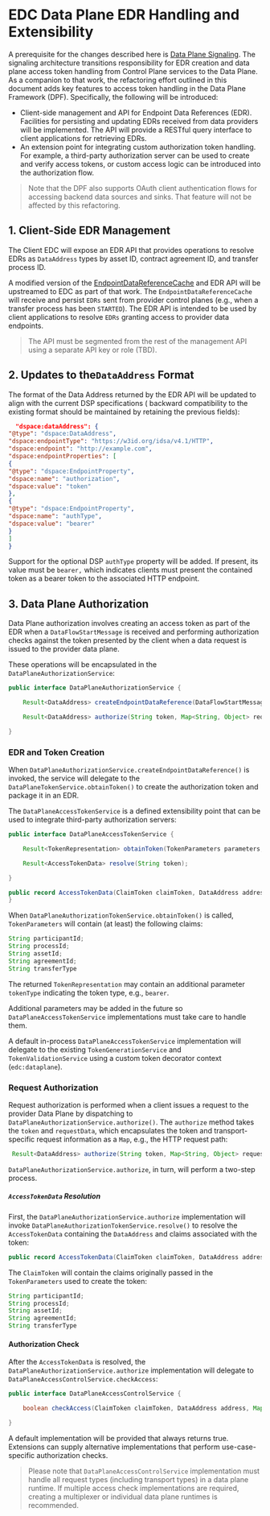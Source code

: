# EDC Data Plane EDR Handling and Extensibility

A prerequisite for the changes described here
is [Data Plane Signaling](data-plane-signaling.md).
The signaling architecture transitions responsibility for EDR creation and data plane access token handling from Control
Plane services to the Data Plane. As a companion to that work, the refactoring effort outlined in this document adds key
features to access token handling in the Data Plane Framework (DPF). Specifically, the following will be introduced:

- Client-side management and API for Endpoint Data References (EDR). Facilities for persisting and updating EDRs
  received from data providers will be implemented. The API will provide a RESTful query interface to client
  applications for retrieving EDRs.
- An extension point for integrating custom authorization token handling. For example, a third-party authorization
  server can be used to create and verify access tokens, or custom access logic can be introduced into the authorization
  flow.

> Note that the DPF also supports OAuth client authentication flows for accessing backend data sources and sinks. That
> feature will not be affected by this refactoring.

## 1. Client-Side EDR Management

The Client EDC will expose an EDR API that provides operations to resolve EDRs as `DataAddress` types by asset ID,
contract agreement ID, and transfer process ID.

A modified version of
the [EndpointDataReferenceCache‎](spi/edr-spi/src/main/java/org/eclipse/tractusx/edc/edr/spi/store/EndpointDataReferenceCache.java)
and EDR API will be upstreamed to EDC as part of that work. The `EndpointDataReferenceCache` will receive and
persist `EDRs` sent from provider control planes (e.g., when a transfer process has been `STARTED`). The EDR API is
intended to be used by client applications to resolve `EDRs` granting access to provider data endpoints.

> The API must be segmented from the rest of the management API using a separate API key or role (TBD).

## 2. Updates to the`DataAddress` Format

The format of the Data Address returned by the EDR API will be updated to align with the current DSP specifications (
backward compatibility to the existing format should be maintained by retaining the previous fields):

```json
  "dspace:dataAddress": {
"@type": "dspace:DataAddress",
"dspace:endpointType": "https://w3id.org/idsa/v4.1/HTTP",
"dspace:endpoint": "http://example.com",
"dspace:endpointProperties": [
{
"@type": "dspace:EndpointProperty",
"dspace:name": "authorization",
"dspace:value": "token"
},
{
"@type": "dspace:EndpointProperty",
"dspace:name": "authType",
"dspace:value": "bearer"
}
]
}
```

Support for the optional DSP `authType` property will be added. If present, its value must be `bearer,` which indicates
clients must present the contained token as a bearer token to the associated HTTP endpoint.

## 3. Data Plane Authorization

Data Plane authorization involves creating an access token as part of the EDR when a `DataFlowStartMessage` is received
and performing authorization checks against the token presented by the client when a data request is issued to the
provider data plane.

These operations will be encapsulated in the `DataPlaneAuthorizationService`:

```java
public interface DataPlaneAuthorizationService {

    Result<DataAddress> createEndpointDataReference(DataFlowStartMessage message);

    Result<DataAddress> authorize(String token, Map<String, Object> requestData);

}
```

### EDR and Token Creation

When `DataPlaneAuthorizationService.createEndpointDataReference()` is invoked, the service will delegate to
the `DataPlaneTokenService.obtainToken()` to create the authorization token and package it in an EDR.

The `DataPlaneAccessTokenService` is a defined extensibility point that can be used to integrate third-party
authorization servers:

```java
public interface DataPlaneAccessTokenService {

    Result<TokenRepresentation> obtainToken(TokenParameters parameters, DataAddress address);

    Result<AccessTokenData> resolve(String token);

}

public record AccessTokenData(ClaimToken claimToken, DataAddress address) {
}
```

When `DataPlaneAuthorizationTokenService.obtainToken()` is called, `TokenParameters` will contain (at least) the
following claims:

```java 
String participantId;
String processId;
String assetId;
String agreementId;
String transferType
```

The returned `TokenRepresentation` may contain an additional parameter `tokenType` indicating the token type,
e.g., `bearer`.

Additional parameters may be added in the future so `DataPlaneAccessTokenService` implementations must take care to
handle them.

A default in-process `DataPlaneAccessTokenService` implementation will delegate to the existing `TokenGenerationService`
and `TokenValidationService` using a custom token decorator context (`edc:dataplane`).

### Request Authorization

Request authorization is performed when a client issues a request to the provider Data Plane by dispatching
to `DataPlaneAuthorizationService.authorize()`. The `authorize` method takes the `token` and `requestData`, which
encapsulates the token and transport-specific request information as a `Map`, e.g., the HTTP request path:

```java
 Result<DataAddress> authorize(String token, Map<String, Object> requestData);
```

`DataPlaneAuthorizationService.authorize`, in turn, will perform a two-step process.

##### `AccessTokenData` Resolution

First, the `DataPlaneAuthorizationService.authorize` implementation will
invoke `DataPlaneAuthorizationTokenService.resolve()` to resolve the `AccessTokenData` containing the `DataAddress` and
claims associated with the token:

```java
public record AccessTokenData(ClaimToken claimToken, DataAddress address)
```

The `ClaimToken` will contain the claims originally passed in the `TokenParameters` used to create the token:

```java
String participantId;
String processId;
String assetId;
String agreementId;
String transferType
```

#### Authorization Check

After the `AccessTokenData` is resolved, the `DataPlaneAuthorizationService.authorize` implementation will delegate
to `DataPlaneAccessControlService.checkAccess`:

```java
public interface DataPlaneAccessControlService {

    boolean checkAccess(ClaimToken claimToken, DataAddress address, Map<String, Object> requestData)

} 
```

A default implementation will be provided that always returns true. Extensions can supply alternative implementations
that perform use-case-specific authorization checks.

> Please note that `DataPlaneAccessControlService` implementation must handle all request types (including transport
> types) in a data plane runtime. If multiple access check implementations are required, creating a multiplexer or
> individual data plane runtimes is recommended.    

